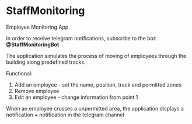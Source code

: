 # StaffMonitoring
Employee Monitoring App

In order to receive telegram notifications, subscribe to the bot: **@StaffMonitoringBot**

The application simulates the process of moving of employees through the building along predefined tracks.

Functional:
1) Add an employee - set the name, position, track and permitted zones
2) Remove employee
3) Edit an employee - change information from point 1

When an employee crosses a unpermitted area, the application displays a notification + notification in the telegram channel
